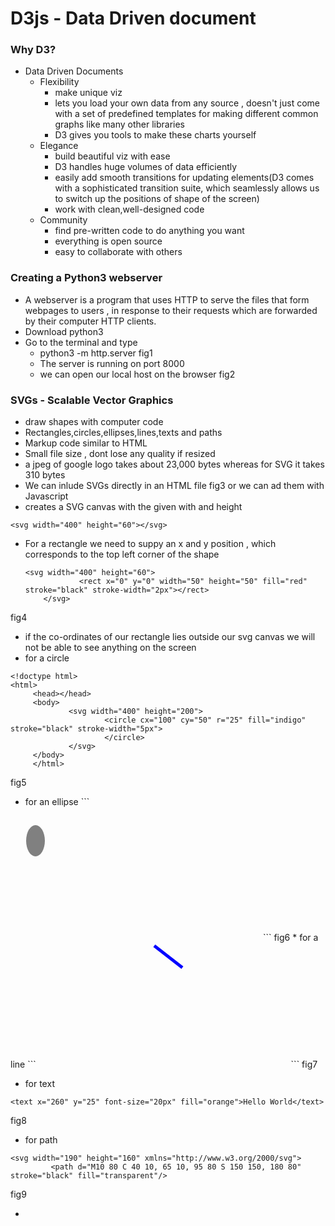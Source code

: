 # D3js - Data Driven document

### Why D3?
* Data Driven Documents
  * Flexibility 
    * make unique viz
    * lets you load your own data from any source , 
    doesn't just come with a set of predefined templates for making different common graphs like many other libraries
    * D3 gives you tools to make these charts yourself 
  * Elegance
    * build beautiful viz with ease
    * D3 handles huge volumes of data efficiently
    * easily add smooth transitions for updating elements(D3 comes with a sophisticated transition suite, which seamlessly allows us to switch up the positions of shape of the screen)
    * work with clean,well-designed code
  * Community
    * find pre-written code to do anything you want
    * everything is open source 
    * easy to collaborate with others
    
### 
    
### Creating a Python3 webserver 
  * A webserver is a program that uses HTTP to serve the files that form webpages to users , in response to their requests which are forwarded by their computer HTTP clients.
  * Download python3
  * Go to the terminal and type
    * python3 -m http.server
fig1
    * The server is running on port 8000
    * we can open our local host on the browser
fig2

### SVGs - Scalable Vector Graphics
  * draw shapes with computer code
  * Rectangles,circles,ellipses,lines,texts and paths
  * Markup code similar to HTML
  * Small file size , dont lose any quality if resized
  * a jpeg of google logo takes about 23,000 bytes whereas for SVG it takes 310 bytes
  * We can inlude SVGs directly in an HTML file
fig3
      or we can ad them with Javascript
  * creates a SVG canvas with the given with and height
  ```
 <svg width="400" height="60"></svg> 
 ```
  * For a rectangle we need to suppy an x and y position , which corresponds to the top left corner of the shape
    ```
    <svg width="400" height="60">
                <rect x="0" y="0" width="50" height="50" fill="red" stroke="black" stroke-width="2px"></rect>
        </svg>
    ```
  fig4  
   * if the co-ordinates of our rectangle lies outside our svg canvas we will not be able to see anything on the screen
   * for a circle
   ```
   <!doctype html>
<html>
        <head></head>
        <body>
                <svg width="400" height="200">
                        <circle cx="100" cy="50" r="25" fill="indigo" stroke="black" stroke-width="5px">
                        </circle>
                </svg>
        </body>
        </html>
  ```
  fig5 
   * for an ellipse
    ```
  <!doctype html>
  <html>
 <head>
 </head>
 <body>
 <svg width="400" height="200">
 <ellipse cx="40" cy="40" rx="15" ry="25" fill="grey">
 </ellipse>
 </svg>
 </body>
 </html>
  ```
fig6
  * for a line
 ```
  <!doctype html>
  <html>
 <head>
 </head>
 <body>
 <svg width="400" height="200">
 <line x1="185" y1="5" x2="230" y2="40" stroke="blue" stroke-width="5"></line>
 </svg>
 </body>
 </html>
  ```
fig7
 
  * for text
   ```
   <text x="260" y="25" font-size="20px" fill="orange">Hello World</text>
   ```
fig8
   * for path
   ```
   <svg width="190" height="160" xmlns="http://www.w3.org/2000/svg">
            <path d="M10 80 C 40 10, 65 10, 95 80 S 150 150, 180 80" stroke="black" fill="transparent"/>
   ```
fig9
   
   * 
    
